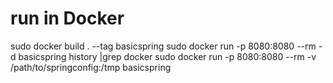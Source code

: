 # run in Docker
sudo docker build . --tag basicspring
sudo docker run -p 8080:8080 --rm -d  basicspring 
history |grep docker
sudo docker run -p 8080:8080 --rm -v /path/to/springconfig:/tmp basicspring
